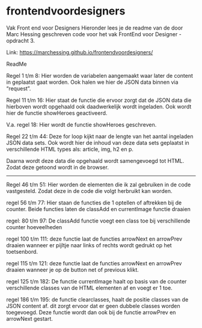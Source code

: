 # frontendvoordesigners
Vak Front end voor Designers
Hieronder lees je de readme van de door Marc Hessing geschreven code voor het vak FrontEnd voor Designer - opdracht 3.

Link:
https://marchessing.github.io/frontendvoordesigners/


ReadMe

Regel 1 t/m 8:
Hier worden de variabelen aangemaakt waar later de content in geplaatst gaat worden. Ook halen we hier de JSON data binnen via “request”.

Regel 11 t/m 16:
Hier staat de functie die ervoor zorgt dat de JSON data die hierboven wordt opgehaald ook daadwerkelijk wordt ingeladen. Ook wordt hier de functie showHeroes geactiveerd.

V.a. regel 18:
Hier wordt de functie showHeroes geschreven.

Regel 22 t/m 44:
Deze for loop kijkt naar de lengte van het aantal ingeladen JSON data sets. Ook wordt hier de inhoud van deze data sets geplaatst in verschillende HTML types als: article, img, h2 en p.

Daarna wordt deze data die opgehaald wordt samengevoegd tot HTML. Zodat deze getoond wordt in de browser.

_______

Regel 46 t/m 51:
Hier worden de elementen die ik zal gebruiken in de code vastgesteld. Zodat deze in de code die volgt herbruikt kan worden.

regel 56 t/m 77:
Hier staan de functies die 1 optellen of aftrekken bij de counter. Beide functies laten de classAdd en currentImage functie draaien

regel: 80 t/m 97:
De classAdd functie voegt een class toe bij verschillende counter hoeveelheden

regel 100 t/m 111:
deze functie laat de functies arrowNext en arrowPrev draaien wanneer er pijltje naar links of rechts wordt gedrukt op het toetsenbord.

regel 115 t/m 121:
deze functie laat de functies arrowNext en arrowPrev draaien wanneer je op de button net of previous klikt.

regel 125 t/m 182:
De functie currentImage haalt op basis van de counter verschillende classes van de HTML elementen af en voegt er 1 toe.

regel 186 t/m 195:
de functie clearclasses, haalt de positie classes van de JSON content af. dit zorgt ervoor dat er geen dubbele classes worden toegevoegd. Deze functie wordt dan ook bij de functie arrowPrev en arrowNext gestart.
